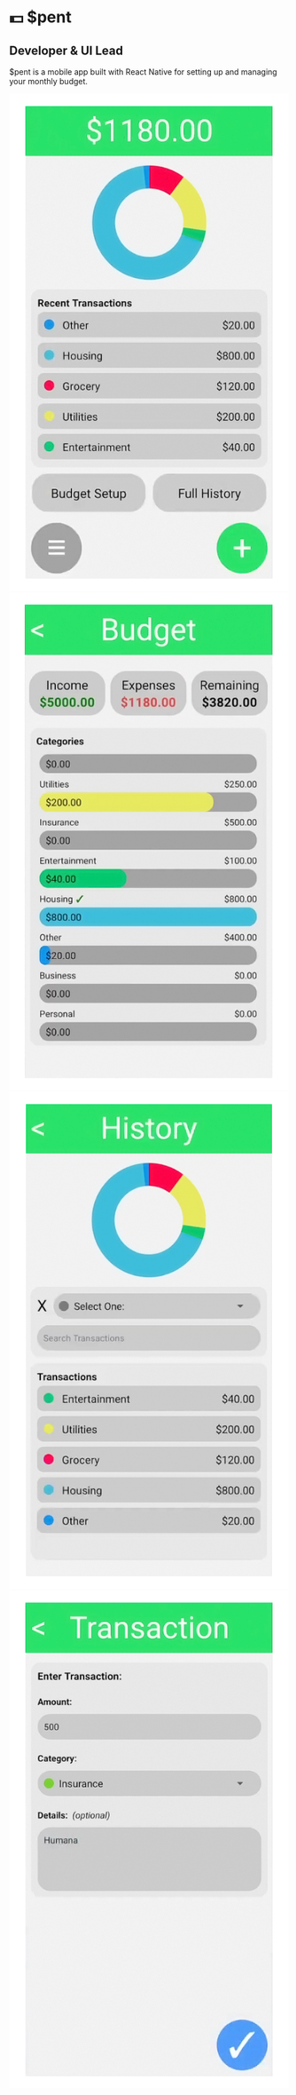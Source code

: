 # 💵 $pent
## Developer & UI Lead
$pent is a mobile app built with React Native for setting up and managing your monthly budget. 

<picture>
    <source srcset="./assets/home.png" width="24%" media="(min-width: 1100px)"/>
    <source srcset="./assets/home.png" width="48%" media="(min-width: 800px)"/>
    <img src="./assets/home.png" alt="home" />
</picture>
<picture>
    <source srcset="./assets/budget.png" width="24%" media="(min-width: 1100px)"/>
    <source srcset="./assets/budget.png" width="48%" media="(min-width: 800px)"/>
    <img src="./assets/budget.png" alt="budget" />
</picture>
<picture>
    <source srcset="./assets/history.png" width="24%" media="(min-width: 1100px)"/>
    <source srcset="./assets/history.png" width="48%" media="(min-width: 800px)"/>
    <img src="./assets/history.png" alt="history" />
</picture>
<picture>
    <source srcset="./assets/transaction.png" width="24%" media="(min-width: 1100px)"/>
    <source srcset="./assets/transaction.png" width="48%" media="(min-width: 800px)"/>
    <img src="./assets/transaction.png" alt="transaction" />
</picture>